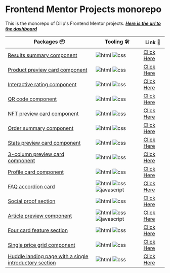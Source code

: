 # Frontend Mentor Projects monorepo

This is the monorepo of Dilip's Frontend Mentor projects. **_[Here is the url to the dashboard](https://curiousdilip.github.io/frontend-mentor)_**

| Packages 📦                                                                                                       | Tooling 🛠️                   | Link 🔗                                                                                                                      |
| ----------------------------------------------------------------------------------------------------------------- | ---------------------------- | ---------------------------------------------------------------------------------------------------------------------------- |
| [Results summary component](./beginner/results-summary-component/)                                                         | ![html] ![css]               | [Click Here](https://curiousdilip.github.io/frontend-mentor/beginner/results-summary-component/index.html)                            |
| [Product preview card component](./beginner/product-preview-card-component/)                                               | ![html] ![css]               | [Click Here](https://curiousdilip.github.io/frontend-mentor/beginner/product-preview-card-component/index.html)                       |
| [Interactive rating component](./beginner/interactive-rating-component/)                                                   | ![html] ![css]               | [Click Here](https://curiousdilip.github.io/frontend-mentor/beginner/interactive-rating-component/index.html)                         |
| [QR code component](./beginner/qr-code-component-main/)                                                                    | ![html] ![css]               | [Click Here](https://curiousdilip.github.io/frontend-mentor/beginner/qr-code-component-main/index.html)                               |
| [NFT preview card component](./beginner/nft-preview-card-component/)                                                       | ![html] ![css]               | [Click Here](https://curiousdilip.github.io/frontend-mentor/beginner/nft-preview-card-component/index.html)                           |
| [Order summary component](./beginner/order-summary-component/)                                                             | ![html] ![css]               | [Click Here](https://curiousdilip.github.io/frontend-mentor/beginner/order-summary-component/index.html)                              |
| [Stats preview card component](./beginner/stats-preview-card-component/)                                                   | ![html] ![css]               | [Click Here](https://curiousdilip.github.io/frontend-mentor/beginner/stats-preview-card-component/index.html)                         |
| [3-column preview card component](./beginner/3-column-preview-card-component/)                                             | ![html] ![css]               | [Click Here](https://curiousdilip.github.io/frontend-mentor/beginner/3-column-preview-card-component/index.html)                      |
| [Profile card component](./beginner/profile-card-component/)                                                               | ![html] ![css]               | [Click Here](https://curiousdilip.github.io/frontend-mentor/beginner/profile-card-component/index.html)                               |
| [FAQ accordion card](./beginner/faq-accordion-card/)                                                                       | ![html] ![css] ![javascript] | [Click Here](https://curiousdilip.github.io/frontend-mentor/beginner/faq-accordion-card/index.html)                                   |
| [Social proof section](./beginner/social-proof-section/)                                                                   | ![html] ![css]               | [Click Here](https://curiousdilip.github.io/frontend-mentor/beginner/social-proof-section/index.html)                                 |
| [Article preview component](./beginner/article-preview-component/)                                                         | ![html] ![css] ![javascript] | [Click Here](https://curiousdilip.github.io/frontend-mentor/beginner/article-preview-component/index.html)                            |
| [Four card feature section](./beginner/four-card-feature-section/)                                                         | ![html] ![css]               | [Click Here](https://curiousdilip.github.io/frontend-mentor/beginner/article-preview-component/index.html)                            |
| [Single price grid component](./beginner/single-price-grid-component/)                                                     | ![html] ![css]               | [Click Here](https://curiousdilip.github.io/frontend-mentor/beginner/single-price-grid-component/index.html)                          |
| [Huddle landing page with a single introductory section](./huddle-landing-page-with-single-introductory-section/) | ![html] ![css]               | [Click Here](https://curiousdilip.github.io/frontend-mentor/beginner/huddle-landing-page-with-single-introductory-section/index.html) |

[javascript]: https://img.shields.io/badge/-JavaScript-282c34?logo=JavaScript&logocolor=F7DF1E&style=classic
[css]: https://img.shields.io/badge/-CSS3-282c34?logo=CSS3&logocolor=1572B6&style=classic
[html]: https://img.shields.io/badge/-HTML5-282c34?logo=HTML5&logocolor=E34F26&style=classic
